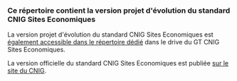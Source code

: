 
### Ce répertoire contient la version projet d'évolution du standard CNIG Sites Economiques

La version projet d'évolution du standard CNIG Sites Economiques est [également accessible dans le répertoire dédié](https://drive.google.com/drive/folders/1U_cMz0m-OuWsAThxurwaohr_AUEXmvUO?usp=share_link) dans le drive du GT CNIG Sites Economiques.

La version officielle du standard CNIG Sites Economiques est publiée [sur le site du CNIG](https://cnig.gouv.fr/ressources-am%C3%A9nagement-a26047.html#H_ZAE-Sites-economiques).
